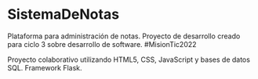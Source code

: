 # SistemaDeNotas
Plataforma para administración de notas. Proyecto de desarrollo creado para ciclo 3 sobre desarrollo de software. #MisionTic2022 

Proyecto colaborativo utilizando HTML5, CSS, JavaScript y bases de datos SQL. Framework Flask.
